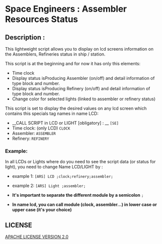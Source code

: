 # Space Engineers : Assembler Resources Status

## Description :
This lightweight script allows you to display on lcd screens information on the Assemblers, Refineries status in ship / station.

This script is at the beginning and for now it has only this elements:
* Time clock
* Display status isProducing Assembler (on/off) and detail information of type block and number.
* Display status isProducing Refinery (on/off) and detail information of type block and number.
* Change color for selected lights (linked to assembler or refinery status)

This script is set to display the desired values on any lcd screen which contains this specials tag names in name LCD:
* __CALL SCRIPT in LCD or LIGHT [obligatory] : __
```[SE]```
* Time clock: (only LCD)
```CLOCK```
* Assembler: 
```ASSEMBLER```
* Refinery: 
```REFINERY```

### Example:
In all LCDs or Lights where do you need to see the script data (or status for light), you need to change Name LCD/LIGHT by :
* example 1:
```[ARS] LCD ;clock;refinery;assembler;```
* example 2:
```[ARS] Light ;assembler;```

* __It's important to separate the different module by a semicolon__ ```;```
* __In name lcd, you can call module (clock, assembler...) in lower case or upper case (it's your choice)__

## LICENSE

[APACHE LICENSE VERSION 2.0](LICENSE)